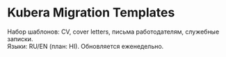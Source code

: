 # Kubera Migration Templates

Набор шаблонов: CV, cover letters, письма работодателям, служебные записки.  
Языки: RU/EN (план: HI). Обновляется еженедельно.
